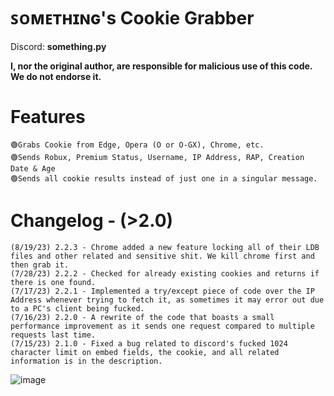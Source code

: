 # ꜱᴏᴍᴇᴛʜɪɴɢ's Cookie Grabber

Discord: **something.py**

**I, nor the original author, are responsible for malicious use of this code. We do not endorse it.**

# Features
	🟢Grabs Cookie from Edge, Opera (O or O-GX), Chrome, etc.
	🟢Sends Robux, Premium Status, Username, IP Address, RAP, Creation Date & Age
	🟢Sends all cookie results instead of just one in a singular message.

 # Changelog - (>2.0)
 	(8/19/23) 2.2.3 - Chrome added a new feature locking all of their LDB files and other related and sensitive shit. We kill chrome first and then grab it.
 	(7/28/23) 2.2.2 - Checked for already existing cookies and returns if there is one found.
 	(7/17/23) 2.2.1 - Implemented a try/except piece of code over the IP Address whenever trying to fetch it, as sometimes it may error out due to a PC's client being fucked.
 	(7/16/23) 2.2.0 - A rewrite of the code that boasts a small performance improvement as it sends one request compared to multiple requests last time. 
 	(7/15/23) 2.1.0 - Fixed a bug related to discord's fucked 1024 character limit on embed fields, the cookie, and all related information is in the description.

![image](https://cdn.discordapp.com/attachments/1118019161558351982/1130077558499717150/image.png)
